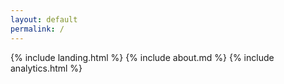 ```yaml
---
layout: default
permalink: /
---
```


{% include landing.html %}
{% include about.md %}
{% include analytics.html %}
